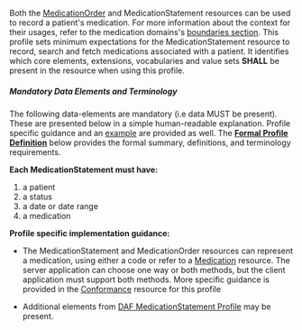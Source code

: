 Both the [MedicationOrder] and MedicationStatement resources can be used to record a patient's medication.  For more information about the context for their usages, refer to the medication domains's [boundaries section].  This profile sets minimum expectations for the MedicationStatement resource to record, search and fetch medications associated with a patient. It identifies which core elements, extensions, vocabularies and value sets **SHALL** be present in the resource when using this profile.


##### Mandatory Data Elements and Terminology


The following data-elements are mandatory (i.e data MUST be present). These are presented below in a simple human-readable explanation.  Profile specific guidance and an [example](#example) are provided as well.  The [**Formal Profile Definition**](#profile) below provides the  formal summary, definitions, and  terminology requirements.  

**Each MedicationStatement must have:**

1.  a patient
1.  a status
1.  a date or date range
1.  a medication


**Profile specific implementation guidance:**

*  The MedicationStatement and MedicationOrder resources can represent a medication, using either a code or refer to a [Medication] resource.  The server application can choose one way or both methods,  but the client application must support both methods.  More specific guidance is provided in the [Conformance] resource for this profile

* Additional elements from [DAF MedicationStatement Profile](daf-MedicationStatement.html) may be present.

 [DAF MedicationStatement Profile]: http://hl7.org/fhir/us/daf/medicationstatement-daf.html
  [DAF MedicationOrder Profile]: http://hl7.org/fhir/us/daf/medicationorder-daf.html
  [Medication Clinical Drug (RxNorm)]: valueset-daf-medication-codes.html
  [MedicationOrderStatus]: http://hl7.org/fhir/us/daf/valueset-medication-order-status.html
[MedicationStatementStatus]: http://hl7.org/fhir/us/daf/valueset-medication-statement-status.html
[MedicationStatement]:daf-core-medicationstatement.html
 [MedicationOrder]: daf-core-medicationorder.html
 [Medication]:daf-core-medication.html
 [Conformance]: daf-core-medicationstatement-conformance.html
  [boundaries section]: http://hl7-fhir.github.io/medicationorder.html#bnr

 